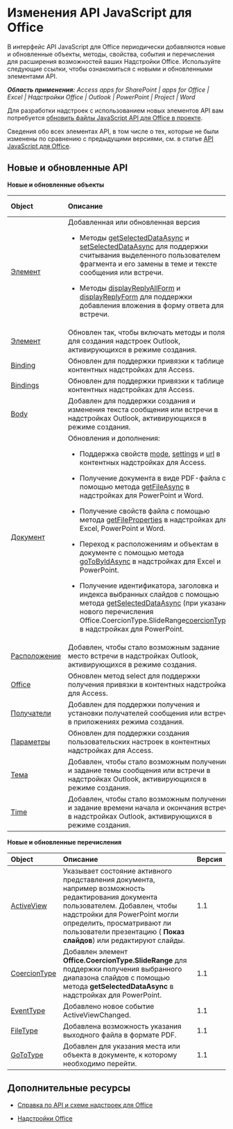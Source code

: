 
# Изменения API JavaScript для Office
В интерфейс API JavaScript для Office периодически добавляются новые и обновленные объекты, методы, свойства, события и перечисления для расширения возможностей ваших Надстройки Office. Используйте следующие ссылки, чтобы ознакомиться с новыми и обновленными элементами API.

 _**Область применения:** Access apps for SharePoint | apps for Office | Excel | Надстройки Office | Outlook | PowerPoint | Project | Word_

Для разработки надстроек с использованием новых элементов API вам потребуется [обновить файлы JavaScript API для Office в проекте](../docs/develop/update-your-javascript-api-for-office-and-manifest-schema-version.md).

Сведения обо всех элементах API, в том числе о тех, которые не были изменены по сравнению с предыдущими версиями, см. в статье [API JavaScript для Office](../reference/javascript-api-for-office.md).


## Новые и обновленные API

 **Новые и обновленные объекты**


|**Object**|**Описание**|**Объект **|
|:-----|:-----|:-----|
|[Элемент](../reference/outlook/Office.context.mailbox.item.md)|Добавленная или обновленная версия<br><ul><li><p>Методы <a href="../reference/outlook/Office.context.mailbox.item.md#getSelectedDataAsync" target="_blank">getSelectedDataAsync</a> и <a href="../reference/outlook/Office.context.mailbox.item.md#setSelectedDataAsync" target="_blank">setSelectedDataAsync</a> для поддержки считывания выделенного пользователем фрагмента и его замены в теме и тексте сообщения или встречи.</p></li><li><p>Методы <a href="../reference/outlook/Office.context.mailbox.item.md#displayReplyAllForm" target="_blank">displayReplyAllForm</a> и <a href="../reference/outlook/Office.context.mailbox.item.md#displayReplyForm" target="_blank">displayReplyForm</a> для поддержки добавления вложения в форму ответа для встречи.</p></li></ul>|Mailbox 1.2|
|[Элемент](../reference/outlook/Office.context.mailbox.item.md)|Обновлен так, чтобы включать методы и поля для создания надстроек Outlook, активирующихся в режиме создания. |1.1|
|[Binding](../reference/shared/binding.md)|Обновлен для поддержки привязки к таблице в контентных надстройках для Access.|1.1|
|[Bindings](../reference/shared/bindings.bindings.md)|Обновлен для поддержки привязки к таблице в контентных надстройках для Access.|1.1|
|[Body](../reference/outlook/Body.md)|Добавлен для поддержки создания и изменения текста сообщения или встречи в надстройках Outlook, активирующихся в режиме создания.|1.1|
|[Документ](../reference/shared/document.md)|Обновления и дополнения: <ul><li><p>Поддержка свойств <a href="http://msdn.microsoft.com/library/551369c3-315b-428f-8b7e-08987f6b0e00(Office.15).aspx" target="_blank">mode</a>, <a href="http://msdn.microsoft.com/library/77ba7daf-419f-44b6-8747-7fd5618b7053(Office.15).aspx" target="_blank">settings</a> и <a href="http://msdn.microsoft.com/library/480ac3c6-370e-4505-aba3-1d0dce9fb3dc(Office.15).aspx" target="_blank">url</a> в контентных надстройках для Access.</p></li><li><p>Получение документа в виде PDF-файла с помощью метода <a href="http://msdn.microsoft.com/library/35dda81c-235e-4eab-8a77-9acb3b73a380(Office.15).aspx" target="_blank">getFileAsync</a> в надстройках для PowerPoint и Word.</p></li><li><p>Получение свойств файла с помощью метода <a href="http://msdn.microsoft.com/library/2533a563-95ae-4d52-b2d5-a6783e4ef5b4(Office.15).aspx" target="_blank">getFileProperties</a> в надстройках для Excel, PowerPoint и Word.</p></li><li><p>Переход к расположениям и объектам в документе с помощью метода <a href="http://msdn.microsoft.com/library/35dda81c-235e-4eab-8a77-9acb3b73a380(Office.15).aspx" target="_blank">goToByldAsync</a> в надстройках для Excel и PowerPoint.</p></li><li><p>Получение идентификатора, заголовка и индекса выбранных слайдов с помощью метода <a href="http://msdn.microsoft.com/library/f85ad02c-64f0-4b73-87f6-7f521b3afd69(Office.15).aspx" target="_blank">getSelectedDataAsync</a> (при указании нового перечисления <span class="keyword">Office.CoercionType.SlideRange</span><a href="http://msdn.microsoft.com/library/735eaab6-5e31-4bc2-add5-9d378900a31b(Office.15).aspx" target="_blank">coercionType</a>) в надстройках для PowerPoint.</p></li></ul>|1.1|
|[Расположение](../reference/outlook/Location.md)|Добавлен, чтобы стало возможным задание место встречи в надстройках Outlook, активирующихся в режиме создания.|1.1|
|[Office](../reference/shared/office.md)|Обновлен метод select для поддержки получения привязки в контентных надстройках для Access.|1.1|
|[Получатели](../reference/outlook/Recipients.md)|Добавлен для поддержки получения и установки получателей сообщения или встречи в приложениях режима создания.|1.1|
|[Параметры](../reference/shared/document.settings.md)|Обновлен для поддержки создания пользовательских настроек в контентных надстройках для Access.|1.1|
|[Тема](../reference/outlook/Subject.md)|Добавлен, чтобы стало возможным получение и задание темы сообщения или встречи в надстройках Outlook, активирующихся в режиме создания.|1.1|
|[Time](../reference/outlook/Time.md)|Добавлен, чтобы стало возможным получение и задание времени начала и окончания встречи в надстройках Outlook, активирующихся в режиме создания.|1.1|



**Новые и обновленные перечисления**


|**Object**|**Описание**|**Версия**|
|:-----|:-----|:-----|
|[ActiveView](../reference/shared/activeview-enumeration.md)|Указывает состояние активного представления документа, например возможность редактирования документа пользователем. Добавлен, чтобы надстройки для PowerPoint могли определить, просматривают ли пользователи презентацию ( **Показ слайдов**) или редактируют слайды. |1.1|
|[CoercionType](../reference/shared/coerciontype-enumeration.md)|Добавлен элемент  **Office.CoercionType.SlideRange** для поддержки получения выбранного диапазона слайдов с помощью метода **getSelectedDataAsync** в надстройках для PowerPoint.|1.1|
|[EventType](../reference/shared/eventtype-enumeration.md)|Добавлено новое событие ActiveViewChanged.|1.1|
|[FileType](../reference/shared/filetype-enumeration.md)|Добавлена возможность указания выходного файла в формате PDF.|1.1|
|[GoToType](../reference/shared/gototype-enumeration.md)|Добавлен для указания места или объекта в документе, к которому необходимо перейти.|1.1|

## Дополнительные ресурсы


- [Справка по API и схеме надстроек для Office](../reference/reference.md)
    
- [Надстройки Office](../docs/overview/office-add-ins.md)
    
